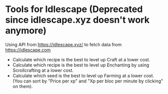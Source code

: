 # Tools for Idlescape (Deprecated since idlescape.xyz doesn't work anymore)

Using API from https://idlescape.xyz/ to fetch data from https://idlescape.com

* Calculate which recipe is the best to level up Craft at a lower cost.<br/>
* Calculate which recipe is the best to level up Enchanting by using Scrollcrafting at a lower cost.<br/>
* Calculate which seed is the best to level up Farming at a lower cost. (You can sort by "Price per xp" and "Xp per bloc per minute by clicking" on them).<br/>

